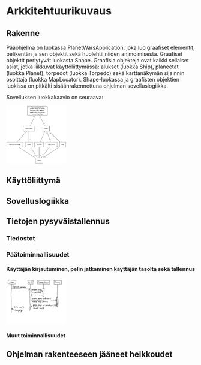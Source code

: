 # Arkkitehtuurikuvaus

## Rakenne
Pääohjelma on luokassa PlanetWarsApplication, joka luo graafiset elementit, pelikentän ja sen objektit sekä huolehtii niiden animoimisesta. Graafiset objektit periytyvät luokasta Shape. Graafisia objekteja ovat kaikki sellaiset asiat, jotka liikkuvat käyttöliittymässä: alukset (luokka Ship), planeetat (luokka Planet), torpedot (luokka Torpedo) sekä karttanäkymän sijainnin osoittaja (luokka MapLocator). Shape-luokassa ja graafisten objektien luokissa on pitkälti sisäänrakennettuna ohjelman sovelluslogiikka.

Sovelluksen luokkakaavio on seuraava:

<img src="https://github.com/Jakoviz/ot-harjoitustyo/blob/master/dokumentaatio/class_diagram.jpg" width="160">

## Käyttöliittymä


## Sovelluslogiikka


## Tietojen pysyväistallennus


### Tiedostot


### Päätoiminnallisuudet
#### Käyttäjän kirjautuminen, pelin jatkaminen käyttäjän tasolta sekä tallennus

<img src="https://github.com/Jakoviz/ot-harjoitustyo/blob/master/dokumentaatio/sekvenssikaavio.jpg" width="160">

#### Muut toiminnallisuudet

## Ohjelman rakenteeseen jääneet heikkoudet
